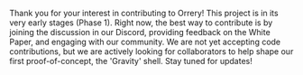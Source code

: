 Thank you for your interest in contributing to Orrery! This project is in its very early stages (Phase 1). Right now, the best way to contribute is by joining the discussion in our Discord, providing feedback on the White Paper, and engaging with our community. We are not yet accepting code contributions, but we are actively looking for collaborators to help shape our first proof-of-concept, the 'Gravity' shell. Stay tuned for updates!
